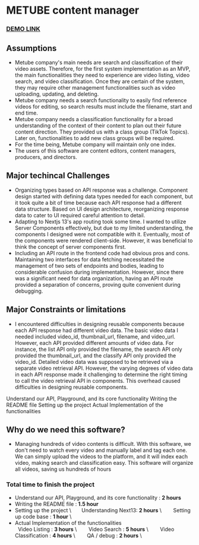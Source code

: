 # METUBE content manager

### [DEMO LINK](https://metube-content-manager.vercel.app/)

## Assumptions

- Metube company's main needs are search and classification of their video assets. Therefore, for the first system implementation as an MVP, the main functionalities they need to experience are video listing, video search, and video classification. Once they are certain of the system, they may require other management functionalities such as video uploading, updating, and deleting.
- Metube company needs a search functionality to easily find reference videos for editing, so search results must include the filename, start and end time.
- Metube company needs a classification functionality for a broad understanding of the context of their content to plan out their future content direction. They provided us with a class group (TikTok Topics). Later on, functionalities to add new class groups will be required.
- For the time being, Metube company will maintain only one index.
- The users of this software are content editors, content managers, producers, and directors.

## Major techincal Challenges

- Organizing types based on API response was a challenge. Component design started with defining data types needed for each component, but it took quite a bit of time because each API response had a different data structure. Based on UI design architecture, reorganizing response data to cater to UI required careful attention to detail.
- Adapting to Nextjs 13's app routing took some time. I wanted to utilize Server Components effectively, but due to my limited understanding, the components I designed were not compatible with it. Eventually, most of the components were rendered client-side. However, it was beneficial to think the concept of server components first.
- Including an API route in the frontend code had obvious pros and cons. Maintaining two interfaces for data fetching necessitated the management of two sets of endpoints and bodies, leading to considerable confusion during implementation. However, since there was a significant need for data organization, having an API route provided a separation of concerns, proving quite convenient during debugging.

## Major Constraints or limitations

- I encountered difficulties in designing reusable components because each API response had different video data. The basic video data I needed included video_id, thumbnail_url, filename, and video_url. However, each API provided different amounts of video data. For instance, the list API only provided the filename, the search API only provided the thumbnail_url, and the classify API only provided the video_id. Detailed video data was supposed to be retrieved via a separate video retrieval API. However, the varying degrees of video data in each API response made it challenging to determine the right timing to call the video retrieval API in components. This overhead caused difficulties in designing reusable components.

Understand our API, Playground, and its core functionality
Writing the README file
Setting up the project
Actual Implementation of the functionalities

## Why do we need this software?

- Managing hundreds of video contents is difficult. With this software, we don't need to watch every video and manually label and tag each one. We can simply upload the videos to the platform, and it will index each video, making search and classification easy. This software will organize all videos, saving us hundreds of hours

### Total time to finish the project

- Understand our API, Playground, and its core functionality : **2 hours**
- Writing the README file : **1.5 hour**
- Setting up the project \    
  &nbsp;&nbsp;Understanding Next13: **2 hours** \     
  &nbsp;&nbsp;Setting up code base : **1 hour** \
- Actual Implementation of the functionalities \
  &nbsp;&nbsp;Video Listing : **3 hours** \     
  &nbsp;&nbsp;Video Search : **5 hours** \     
  &nbsp;&nbsp;Video Classification : **4 hours** \     
  &nbsp;&nbsp;QA / debug : **2 hours** \
